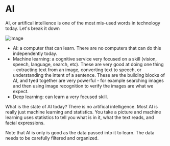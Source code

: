 # AI

AI, or artifical intellience is one of the most mis-used words in technology today. Let's break it down

![image](https://user-images.githubusercontent.com/8389039/113715512-93ee9480-96b7-11eb-94b0-01c653ebc673.png)

- AI: a computer that can learn. There are no computers that can do this independently today.  
- Machine learning: a cognitive service very focused on a skill (vision, speech, language, search, etc). These are very good at doing one thing - extracting text from an image, converting text to speech, or understanding the intent of a sentence. These are the building blocks of AI, and tyed together are very powerful - for example searching images and then using image recognition to verify the images are what we expect.  
- Deep learning: can learn a very focused skill.    
  

What is the state of AI today? There is no artifical intelligence. Most AI is really just machine learning and statistics. You take a picture and machine learning uses statistics to tell you what is in it, what the text reads, and facial expressions. 


Note that AI is only is good as the data passed into it to learn. The data needs to be carefully filtered and organized. 
